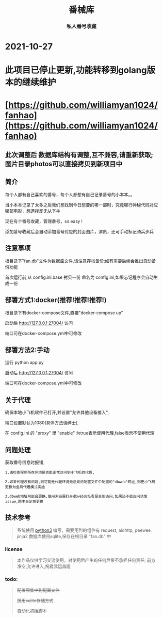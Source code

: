 <p align="center">
	<h1 align="center">番械库</h1>
	<h3 align="center">私人番号收藏</h3>
</p>

# 2021-10-27

# 此项目已停止更新,功能转移到golang版本的继续维护

# [https://github.com/williamyan1024/fanhao](https://github.com/williamyan1024/fanhao)

## 此次调整后 数据库结构有调整,互不兼容,请重新获取; 图片目录photos可以直接拷贝到新项目中

## 简介
每个人都有自己喜欢的番号，每个人都想有自己记录番号的小本本。。

当小本本记录了太多之后我们想找到今日想要的哪一部时，究竟哪行神秘代码对应哪部电影，想选择却无从下手

现在有个番号收藏，管理番号，so easy !

添加番号收藏后会自动添加番号对应的封面图片，演员，还可手动标记骑兵步兵

## 注意事项
根目录下"fan.db"文件为数据库文件,请注意存档备份;如有需要后续会推出自动备份功能

首次运行前,从 config.ini.base 拷贝一份 命名为 config.ini,如果忘记程序会自动生成一份

## 部署方式1:docker(推荐!推荐!推荐!)
根目录下有docker-compose文件,直接"docker-compose up"

启动后 <http://127.0.0.1:27004/> 访问

端口可在docker-compose.yml中可修改


## 部署方法2:手动
运行 python app.py

启动后 <http://127.0.0.1:27004/> 访问

端口可在docker-compose.yml中可修改


## 关于代理
确保本地小飞机软件已打开,并设置"允许其他设备接入",

端口设置默认为1080(具体方法请绅士),

在 config.ini 的 "proxy" 里 "enable" 为true表示使用代理,false表示不使用代理



## 问题处理
 获取番号信息时报错,
```
1.请检查程序所在环境是否能正常访问到小飞机的代理,

2.如果代理没有问题,则可能是代理环境无法访问配置文件中配置的"dbweb"网址,则把小飞机更换为全局代理模式实施

​3.dbweb地址可能会更换,使用浏览器打开dbweb网址看是否能访问,如果还不能访问请发issue,题主会定期更换
```

## 技术参考
> 系统使用 [python3](https://www.python.org/downloads/) 编写，需要用到的组件有 request, aiohttp, peewee, jinja2
数据库使用sqlite,保存在根目录 "fan.db" 中

### license
> 本作品仅供学习交流使用，对使用后产生的任何后果不承担任何责任; 前方净空,允许进入,祝君武运昌隆

### todo:
> ~~配置项集中到配置文件~~
>
> ~~换用sqlite存储方式~~
>
> 自动化初始脚本

